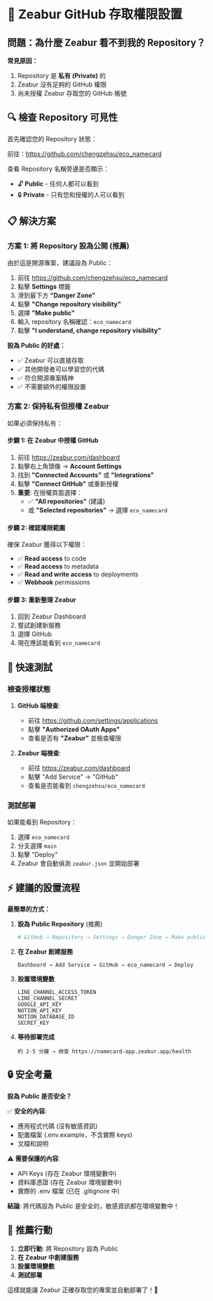# 🔐 Zeabur GitHub 存取權限設置

## 問題：為什麼 Zeabur 看不到我的 Repository？

**常見原因：**
1. Repository 是 **私有 (Private)** 的
2. Zeabur 沒有足夠的 GitHub 權限
3. 尚未授權 Zeabur 存取您的 GitHub 帳號

## 🔍 檢查 Repository 可見性

首先確認您的 Repository 狀態：

前往：https://github.com/chengzehsu/eco_namecard

查看 Repository 名稱旁邊是否顯示：
- 🔓 **Public** - 任何人都可以看到
- 🔒 **Private** - 只有您和授權的人可以看到

## 📋 解決方案

### 方案 1: 將 Repository 設為公開 (推薦)

由於這是開源專案，建議設為 Public：

1. 前往 https://github.com/chengzehsu/eco_namecard
2. 點擊 **Settings** 標籤
3. 滑到最下方 **"Danger Zone"**
4. 點擊 **"Change repository visibility"**
5. 選擇 **"Make public"**
6. 輸入 repository 名稱確認：`eco_namecard`
7. 點擊 **"I understand, change repository visibility"**

**設為 Public 的好處：**
- ✅ Zeabur 可以直接存取
- ✅ 其他開發者可以學習您的代碼
- ✅ 符合開源專案精神
- ✅ 不需要額外的權限設置

### 方案 2: 保持私有但授權 Zeabur

如果必須保持私有：

#### 步驟 1: 在 Zeabur 中授權 GitHub
1. 前往 https://zeabur.com/dashboard
2. 點擊右上角頭像 → **Account Settings**
3. 找到 **"Connected Accounts"** 或 **"Integrations"**
4. 點擊 **"Connect GitHub"** 或重新授權
5. **重要**: 在授權頁面選擇：
   - ✅ **"All repositories"** (建議)
   - 或 **"Selected repositories"** → 選擇 `eco_namecard`

#### 步驟 2: 確認權限範圍
確保 Zeabur 獲得以下權限：
- ✅ **Read access** to code
- ✅ **Read access** to metadata  
- ✅ **Read and write access** to deployments
- ✅ **Webhook** permissions

#### 步驟 3: 重新整理 Zeabur
1. 回到 Zeabur Dashboard
2. 嘗試創建新服務
3. 選擇 GitHub
4. 現在應該能看到 `eco_namecard`

## 🚀 快速測試

### 檢查授權狀態

1. **GitHub 端檢查**:
   - 前往 https://github.com/settings/applications
   - 點擊 **"Authorized OAuth Apps"**
   - 查看是否有 **"Zeabur"** 並檢查權限

2. **Zeabur 端檢查**:
   - 前往 https://zeabur.com/dashboard
   - 點擊 "Add Service" → "GitHub"
   - 查看是否能看到 `chengzehsu/eco_namecard`

### 測試部署

如果能看到 Repository：
1. 選擇 `eco_namecard`
2. 分支選擇 `main`
3. 點擊 "Deploy"
4. Zeabur 會自動偵測 `zeabur.json` 並開始部署

## ⚡ 建議的設置流程

**最簡單的方式：**

1. **設為 Public Repository** (推薦)
   ```bash
   # GitHub → Repository → Settings → Danger Zone → Make public
   ```

2. **在 Zeabur 創建服務**
   ```
   Dashboard → Add Service → GitHub → eco_namecard → Deploy
   ```

3. **設置環境變數**
   ```
   LINE_CHANNEL_ACCESS_TOKEN
   LINE_CHANNEL_SECRET
   GOOGLE_API_KEY
   NOTION_API_KEY
   NOTION_DATABASE_ID  
   SECRET_KEY
   ```

4. **等待部署完成**
   ```
   約 2-5 分鐘 → 檢查 https://namecard-app.zeabur.app/health
   ```

## 🔒 安全考量

**設為 Public 是否安全？**

✅ **安全的內容**:
- 應用程式代碼 (沒有敏感資訊)
- 配置檔案 (.env.example，不含實際 keys)
- 文檔和說明

⚠️ **需要保護的內容**:
- API Keys (存在 Zeabur 環境變數中)
- 資料庫憑證 (存在 Zeabur 環境變數中)
- 實際的 .env 檔案 (已在 .gitignore 中)

**結論**: 將代碼設為 Public 是安全的，敏感資訊都在環境變數中！

## 🎯 推薦行動

1. **立即行動**: 將 Repository 設為 Public
2. **在 Zeabur 中創建服務**
3. **設置環境變數**
4. **測試部署**

這樣就能讓 Zeabur 正確存取您的專案並自動部署了！🚀
